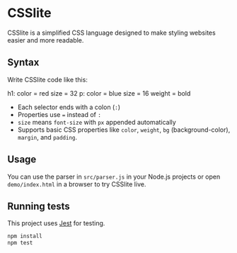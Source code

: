 # CSSlite

CSSlite is a simplified CSS language designed to make styling websites easier and more readable.

## Syntax

Write CSSlite code like this:

h1:
color = red
size = 32
p:
color = blue
size = 16
weight = bold


- Each selector ends with a colon (`:`)  
- Properties use `=` instead of `:`  
- `size` means `font-size` with `px` appended automatically  
- Supports basic CSS properties like `color`, `weight`, `bg` (background-color), `margin`, and `padding`.

## Usage

You can use the parser in `src/parser.js` in your Node.js projects or open `demo/index.html` in a browser to try CSSlite live.

## Running tests

This project uses [Jest](https://jestjs.io/) for testing.

```bash
npm install
npm test
